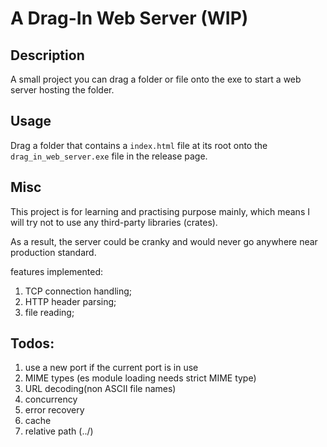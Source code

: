 # A Drag-In Web Server (WIP)

## Description

A small project you can drag a folder or file onto the exe to start a web server hosting the folder.

## Usage

Drag a folder that contains a `index.html` file at its root onto the `drag_in_web_server.exe` file in the release page.

## Misc

This project is for learning and practising purpose mainly, which means I will try not to use any third-party libraries (crates).

As a result, the server could be cranky and would never go anywhere near production standard.

features implemented:
1. TCP connection handling;
2. HTTP header parsing;
3. file reading;

## Todos:
1. use a new port if the current port is in use
2. MIME types (es module loading needs strict MIME type)
3. URL decoding(non ASCII file names)
5. concurrency
6. error recovery
7. cache
8. relative path (../)
